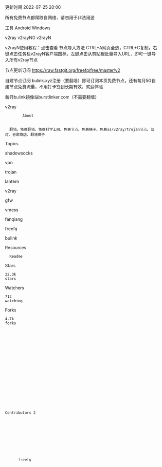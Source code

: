 更新时间 2022-07-25 20:00

所有免费节点都爬取自网络，请勿用于非法用途





工具
Android
Windows




v2ray
v2rayNG
v2rayN




v2rayN使用教程：点击查看
节点导入方法
CTRL+A网页全选，CTRL+C复制，右键点击任务栏v2rayN客户端图标，左键点击从剪贴板批量导入URL，即可一键导入所有v2ray节点


节点更新订阅
https://raw.fastgit.org/freefq/free/master/v2

自建节点订阅
bulink.xyz注册（要翻墙）除可订阅本页免费节点，还有每月5G自建节点免费流量，不用打卡签到长期有效，欢迎体验

新开bulink镜像站burstlinker.com（不需要翻墙）


v2ray
     


  




        

      
        
          
            About

    
      翻墙、免费翻墙、免费科学上网、免费节点、免费梯子、免费ss/v2ray/trojan节点、蓝灯、谷歌商店、翻墙梯子
    



  Topics
  
      
      
  shadowsocks

      
  vpn

      
  trojan

      
  lantern

      
  v2ray

      
  gfw

      
  vmess

      
  fanqiang

      
  freefq

      
  bulink

  


  


  Resources
  
    
      
    


      Readme
  








Stars

  
    
    


    22.3k
    stars



Watchers

  
    
    


    712
    watching



Forks

  
    
    


    4.7k
    forks



          

        


        
        
        
        
        
            

        
            
              
                
  
    Contributors 2



    
  
      
        
      
      
        
          freefq
          
        
    

      
        
